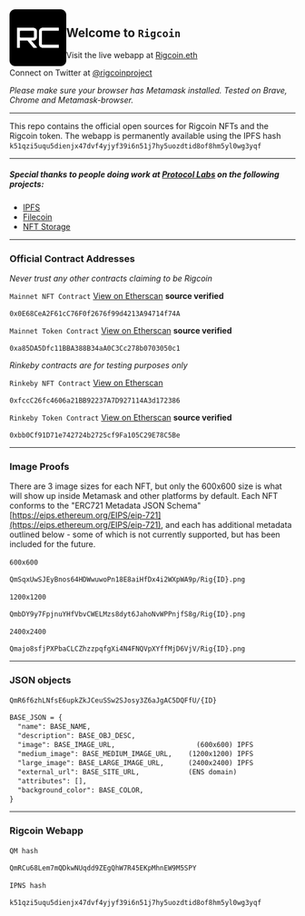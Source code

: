 
<img align="left" width="100" height="100" alt="Rigcoin Logo" src="logo.png">

## Welcome to `Rigcoin`


Visit the live webapp at [Rigcoin.eth](https://rigcoin.eth.link)

Connect on Twitter at [@rigcoinproject](https://rigcoinproject)

*Please make sure your browser has Metamask installed. Tested on Brave, Chrome and Metamask-browser.*

---

This repo contains the official open sources for Rigcoin NFTs and the Rigcoin token. The webapp is permanently available using the IPFS hash `k51qzi5uqu5dienjx47dvf4yjyf39i6n51j7hy5uozdtid8of8hm5yl0wg3yqf`

---

##### Special thanks to people doing work at [Protocol Labs](https://protocol.ai/) on the following projects:
- [IPFS](https://ipfs.io/)
- [Filecoin](https://docs.filecoin.io/about-filecoin/ipfs-and-filecoin/)
- [NFT Storage](https://nft.storage/)

---

### Official Contract Addresses

*Never trust any other contracts claiming to be Rigcoin*

`Mainnet NFT Contract` [View on Etherscan](https://etherscan.io/address/0x0E68CeA2F61cC76F0f2676f99d4213A94714f74A) **source verified**
```
0x0E68CeA2F61cC76F0f2676f99d4213A94714f74A
```

`Mainnet Token Contract` [View on Etherscan](https://etherscan.io/address/0xa85DA5Dfc11BBA388B34aA0C3Cc278b0703050c1) **source verified**
```
0xa85DA5Dfc11BBA388B34aA0C3Cc278b0703050c1
```

*Rinkeby contracts are for testing purposes only*

`Rinkeby NFT Contract` [View on Etherscan](https://rinkeby.etherscan.io/address/0xfccC26fc4606a21BB92237A7D927114A3d172386)

```
0xfccC26fc4606a21BB92237A7D927114A3d172386
```

`Rinkeby Token Contract` [View on Etherscan](https://rinkeby.etherscan.io/address/0xbb0Cf91D71e742724b2725cf9Fa105C29E78C5Be) **source verified**
```
0xbb0Cf91D71e742724b2725cf9Fa105C29E78C5Be
```

---

### Image Proofs
There are 3 image sizes for each NFT, but only the 600x600 size is what
will show up inside Metamask and other platforms by default. Each NFT conforms to the
"ERC721 Metadata JSON Schema" [https://eips.ethereum.org/EIPS/eip-721](https://eips.ethereum.org/EIPS/eip-721), and each has
additional metadata outlined below - some of which is not currently supported, but
has been included for the future.


`600x600`
```
QmSqxUwSJEyBnos64HDWwuwoPn18E8aiHfDx4i2WXpWA9p/Rig{ID}.png
```

`1200x1200`
```
QmbDY9y7FpjnuYHfVbvCWELMzs8dyt6JahoNvWPPnjfS8g/Rig{ID}.png
```

`2400x2400`
```
Qmajo8sfjPXPbaCLCZhzzpqfgXi4N4FNQVpXYffMjD6VjV/Rig{ID}.png
```

---

### JSON objects

```
QmR6f6zhLNfsE6upkZkJCeuSSw2SJosy3Z6aJgAC5DQFfU/{ID}
```

```
BASE_JSON = {
  "name": BASE_NAME,
  "description": BASE_OBJ_DESC,            
  "image": BASE_IMAGE_URL,                    (600x600) IPFS
  "medium_image": BASE_MEDIUM_IMAGE_URL,    (1200x1200) IPFS
  "large_image": BASE_LARGE_IMAGE_URL,      (2400x2400) IPFS
  "external_url": BASE_SITE_URL,            (ENS domain)
  "attributes": [],
  "background_color": BASE_COLOR,
}
```

---

### Rigcoin Webapp

`QM hash`
```
QmRCu68Lem7mQDkwNUqdd9ZEgQhW7R45EKpMhnEW9M5SPY
```

`IPNS hash`
```
k51qzi5uqu5dienjx47dvf4yjyf39i6n51j7hy5uozdtid8of8hm5yl0wg3yqf
```
